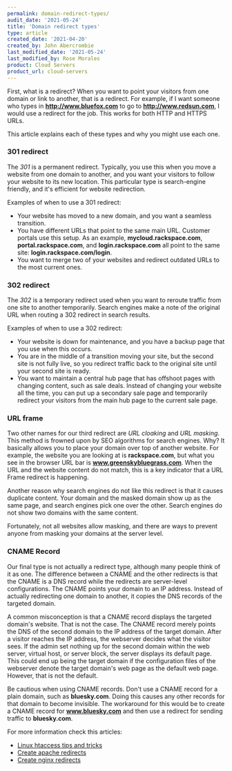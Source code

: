 ```yaml
---
permalink: domain-redirect-types/
audit_date: '2021-05-24'
title: 'Domain redirect types'
type: article
created_date: '2021-04-20'
created_by: John Abercrombie
last_modified_date: '2021-05-24'
last_modified_by: Rose Morales
product: Cloud Servers
product_url: cloud-servers
---
```


First, what is a redirect? When you want to point your visitors from one domain
or link to another, that is a redirect. For example, if I want someone who types
in **http://www.bluefox.com** to go to **http://www.redsun.com**, I would use a
redirect for the job. This works for both HTTP and HTTPS URLs.

This article explains each of these types and why you might use each one.

### 301 redirect

The *301* is a permanent redirect. Typically, you use this when you move a website from one
domain to another, and you want your visitors to follow your website to its new
location. This particular type is search-engine friendly, and it's efficient for
website redirection.

Examples of when to use a 301 redirect:

- Your website has moved to a new domain, and you want a seamless transition.
- You have different URLs that point to the same main URL. Customer portals
  use this setup. As an example, **mycloud.rackspace.com**,
  **portal.rackspace.com**, and **login.rackspace.com** all point to the same site:
  **login.rackspace.com/login**.
- You want to merge two of your websites and redirect outdated URLs to
  the most current ones.

### 302 redirect

The *302* is a temporary redirect used when you want to reroute traffic from
one site to another temporarily. Search engines make a note of the original
URL when routing a 302 redirect in search results.

Examples of when to use a 302 redirect:

- Your website is down for maintenance, and you have a backup page that you use
  when this occurs.
- You are in the middle of a transition moving your site, but the second site
  is not fully live, so you redirect traffic back to the original site until
  your second site is ready.
- You want to maintain a central hub page that has offshoot pages with changing
  content, such as sale deals. Instead of changing your website all the
  time, you can put up a secondary sale page and temporarily redirect your
  visitors from the main hub page to the current sale page.

### URL frame

Two other names for our third redirect are *URL cloaking* and *URL masking*. This
method is frowned upon by SEO algorithms for search engines. Why? It basically
allows you to place your domain over top of another website. For example, the
website you are looking at is **rackspace.com**, but what you see in the
browser URL bar is **www.greenskybluegrass.com**. When the URL and the website
content do not match, this is a key indicator that a URL Frame redirect is
happening.

Another reason why search engines do not like this redirect is that it causes
duplicate content. Your domain and the masked domain show up as the same
page, and search engines pick one over the other. Search engines do not
show two domains with the same content.

Fortunately, not all websites allow masking, and there are ways to prevent
anyone from masking your domains at the server level.

### CNAME Record

Our final type is not actually a redirect type, although many people think of it as
one. The difference between a CNAME and the other redirects is that the CNAME is
a DNS record while the redirects are server-level configurations. The CNAME
points your domain to an IP address. Instead of actually redirecting one domain
to another, it copies the DNS records of the targeted domain.

A common misconception is that a CNAME record displays the targeted domain's
website. That is not the case. The CNAME record merely points the DNS of the second
domain to the IP address of the target domain. After a visitor reaches the IP
address, the webserver decides what the visitor sees. If the admin set nothing up for
the second domain within the web server, virtual host, or server block, the
server displays its default page. This could end up being the
target domain if the configuration files of the webserver denote the target domain's
web page as the default web page. However, that is not the default.

Be cautious when using CNAME records. Don't use a CNAME record for a
plain domain, such as **bluesky.com**. Doing this causes any other records for
that domain to become invisible. The workaround for this would be to create a
CNAME record for **www.bluesky.com** and then use a redirect for sending traffic
to **bluesky.com**.

For more information check this articles:

- [Linux htaccess tips and tricks](/support/how-to/linux-htaccess-tips-and-tricks/)
- [Create apache redirects](/support/how-to/creating-apache-redirects)
- [Create nginx redirects](/support/how-to/create-redirects-in-nginx)
